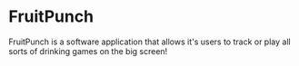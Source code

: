 # FruitPunch
FruitPunch is a software application that allows it's users to track or play all sorts of drinking games on the big screen!
